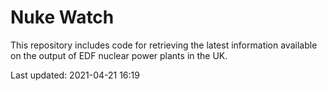 # Nuke Watch

This repository includes code for retrieving the latest information available on the output of EDF nuclear power plants in the UK.

Last updated: 2021-04-21 16:19